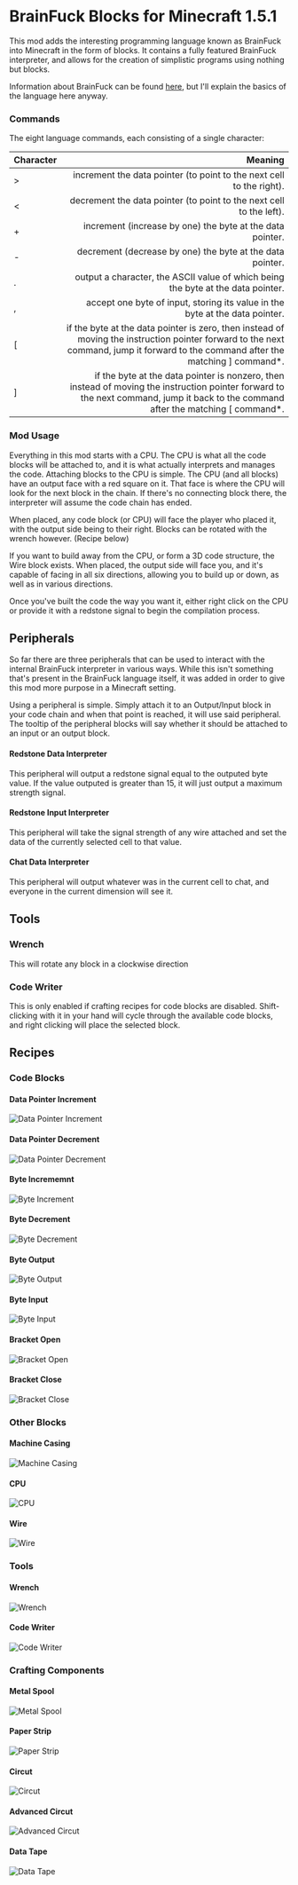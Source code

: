 BrainFuck Blocks for Minecraft 1.5.1
=============

This mod adds the interesting programming language known as BrainFuck into Minecraft in the form of blocks. It contains a fully featured BrainFuck interpreter, and allows for the creation of simplistic programs using nothing but blocks.

Information about BrainFuck can be found [here](http://en.wikipedia.org/wiki/Brainfuck), but I'll explain the basics of the language here anyway.

### Commands
The eight language commands, each consisting of a single character:

| Character | Meaning                                                                                                                                                                           |
|:----------|----------------------------------------------------------------------------------------------------------------------------------------------------------------------------------:|
|     >     | increment the data pointer (to point to the next cell to the right).                                                                                                              |
|     <     | decrement the data pointer (to point to the next cell to the left).                                                                                                               |
|     +     | increment (increase by one) the byte at the data pointer.                                                                                                                         |
|     -     | decrement (decrease by one) the byte at the data pointer.                                                                                                                         |
|     .     | output a character, the ASCII value of which being the byte at the data pointer.                                                                                                  |
|     ,     | accept one byte of input, storing its value in the byte at the data pointer.                                                                                                      |
|     [     | if the byte at the data pointer is zero, then instead of moving the instruction pointer forward to the next command, jump it forward to the command after the matching ] command*.|
|     ]     | if the byte at the data pointer is nonzero, then instead of moving the instruction pointer forward to the next command, jump it back to the command after the matching [ command*.|

### Mod Usage
Everything in this mod starts with a CPU. The CPU is what all the code blocks will be attached to, and it is what actually interprets and manages the code. Attaching blocks to the CPU is simple. The CPU (and all blocks) have an output face with a red square on it. That face is where the CPU will look for the next block in the chain. If there's no connecting block there, the interpreter will assume the code chain has ended.

When placed, any code block (or CPU) will face the player who placed it, with the output side being to their right. Blocks can be rotated with the wrench however. (Recipe below)

If you want to build away from the CPU, or form a 3D code structure, the Wire block exists. When placed, the output side will face you, and it's capable of facing in all six directions, allowing you to build up or down, as well as in various directions.

Once you've built the code the way you want it, either right click on the CPU or provide it with a redstone signal to begin the compilation process.

## Peripherals
So far there are three peripherals that can be used to interact with the internal BrainFuck interpreter in various ways. While this isn't something that's present in the BrainFuck language itself, it was added in order to give this mod more purpose in a Minecraft setting.

Using a peripheral is simple. Simply attach it to an Output/Input block in your code chain and when that point is reached, it will use said peripheral. The tooltip of the peripheral blocks will say whether it should be attached to an input or an output block.

#### Redstone Data Interpreter
This peripheral will output a redstone signal equal to the outputed byte value. If the value outputed is greater than 15, it will just output a maximum strength signal.

#### Redstone Input Interpreter
This peripheral will take the signal strength of any wire attached and set the data of the currently selected cell to that value.

#### Chat Data Interpreter
This peripheral will output whatever was in the current cell to chat, and everyone in the current dimension will see it.

## Tools
### Wrench
This will rotate any block in a clockwise direction
### Code Writer
This is only enabled if crafting recipes for code blocks are disabled. Shift-clicking with it in your hand will cycle through the available code blocks, and right clicking will place the selected block.

## Recipes
### Code Blocks
#### Data Pointer Increment
![Data Pointer Increment](http://i.imgur.com/pPoZLka.png)
#### Data Pointer Decrement
![Data Pointer Decrement](http://i.imgur.com/R2Nlyqd.png)
#### Byte Incrememnt
![Byte Increment](http://i.imgur.com/rfUKu6Y.png)
#### Byte Decrement
![Byte Decrement](http://i.imgur.com/7R7rXUF.png)
#### Byte Output
![Byte Output](http://i.imgur.com/kaYv3Aq.png)
#### Byte Input
![Byte Input](http://i.imgur.com/A8MzaMA.png)
#### Bracket Open
![Bracket Open](http://i.imgur.com/4k7x2xX.png)
#### Bracket Close
![Bracket Close](http://i.imgur.com/pij5Rse.png)

### Other Blocks
#### Machine Casing
![Machine Casing](http://i.imgur.com/I4g0H7T.png)
#### CPU
![CPU](http://i.imgur.com/hSmaeXy.png)
#### Wire
![Wire](http://i.imgur.com/bYqzLtJ.png)

### Tools
#### Wrench
![Wrench](http://i.imgur.com/T8PSFKv.png)
#### Code Writer
![Code Writer](http://i.imgur.com/J0Mawjw.png)

### Crafting Components
#### Metal Spool
![Metal Spool](http://i.imgur.com/mGhatgu.png)
#### Paper Strip
![Paper Strip](http://i.imgur.com/2bGaYI4.png)
#### Circut
![Circut](http://i.imgur.com/5ladUlB.png)
#### Advanced Circut
![Advanced Circut](http://i.imgur.com/1lhEhdh.png)
#### Data Tape
![Data Tape](http://i.imgur.com/BEz8zxp.png)
